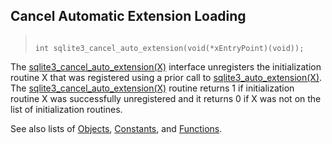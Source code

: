 ## Cancel Automatic Extension Loading




> ```
> 
> int sqlite3_cancel_auto_extension(void(*xEntryPoint)(void));
> 
> ```



The [sqlite3\_cancel\_auto\_extension(X)](../c3ref/cancel_auto_extension.html) interface unregisters the
initialization routine X that was registered using a prior call to
[sqlite3\_auto\_extension(X)](../c3ref/auto_extension.html). The [sqlite3\_cancel\_auto\_extension(X)](../c3ref/cancel_auto_extension.html)
routine returns 1 if initialization routine X was successfully
unregistered and it returns 0 if X was not on the list of initialization
routines.


See also lists of
 [Objects](../c3ref/objlist.html),
 [Constants](../c3ref/constlist.html), and
 [Functions](../c3ref/funclist.html).



